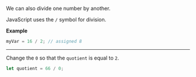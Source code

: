 We can also divide one number by another.

JavaScript uses the `/` symbol for division.

**Example**

```js
myVar = 16 / 2; // assigned 8
```

------

Change the `0` so that the `quotient` is equal to `2`.

```js
let quotient = 66 / 0;
```

